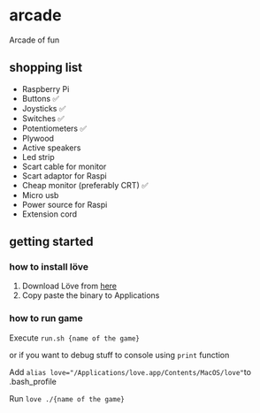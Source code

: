 # arcade

Arcade of fun

## shopping list

* Raspberry Pi
* Buttons ✅
* Joysticks ✅
* Switches ✅
* Potentiometers ✅
* Plywood
* Active speakers
* Led strip
* Scart cable for monitor
* Scart adaptor for Raspi
* Cheap monitor (preferably CRT) ✅
* Micro usb
* Power source for Raspi
* Extension cord

## getting started

### how to install löve

1. Download Löve from [here](https://love2d.org/#download)
2. Copy paste the binary to Applications

### how to run game

Execute `run.sh {name of the game}`

or if you want to debug stuff to console using `print` function

Add `alias love="/Applications/love.app/Contents/MacOS/love"`to .bash_profile

Run `love ./{name of the game}`
